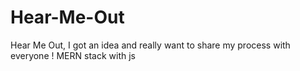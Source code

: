# Hear-Me-Out
Hear Me Out, I got an idea and really want to share my process with everyone !  MERN stack with js
